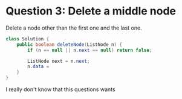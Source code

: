 # Question 3: Delete a middle node

Delete a node other than the first one and the last one.

```java
class Solution {
    public boolean deleteNode(ListNode n) {
        if (n == null || n.next == null) return false;

        ListNode next = n.next;
        n.data =
    }
}
```

I really don't know that this questions wants

